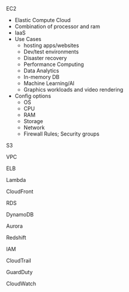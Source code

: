 EC2
- Elastic Compute Cloud
- Combination of processor and ram
- IaaS
- Use Cases
	- hosting apps/websites
	- Dev/test environments
	- Disaster recovery
	- Performance Computing
	- Data Analytics
	- In-memory DB
	- Machine Learning/AI
	- Graphics workloads and video rendering
- Config options
	- OS
	- CPU
	- RAM
	- Storage
	- Network
	- Firewall Rules; Security groups

S3

VPC

ELB

Lambda

CloudFront

RDS

DynamoDB

Aurora

Redshift

IAM

CloudTrail

GuardDuty

CloudWatch